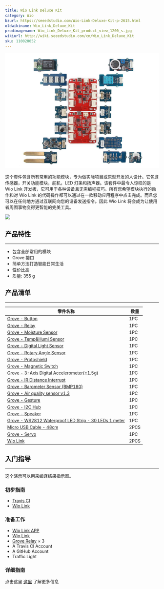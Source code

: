 ```yaml
---
title: Wio Link Deluxe Kit
category: Wio
bzurl: https://seeedstudio.com/Wio-Link-Deluxe-Kit-p-2615.html
oldwikiname: Wio_Link_Deluxe_Kit
prodimagename: Wio_Link_Deluxe_Kit_product_view_1200_s.jpg
wikiurl: http://wiki.seeedstudio.com/cn/Wio_Link_Deluxe_Kit
sku: 110020052
---
```


![](https://raw.githubusercontent.com/SeeedDocument/Wio_Link_Deluxe_Kit/master/img/Wio_Link_Deluxe_Kit_product_view_1200_s.jpg)

这个套件包含所有常用的功能模块，专为做实际项目或原型开发的人设计。它包含传感器，开关功能模块，舵机，LED 灯条和扬声器。该套件中最令人惊叹的是 Wio Link 开发板，它可用于各种设备且无需编程技巧。所有您希望模块执行的动作和对 Wio Link 的代码操作都可以通过在一款移动应用程序中点击完成。而且您可以在任何地方通过互联网向您的设备发送指令。因此 Wio Link 将会成为让使用者周围事物变得更智能的完美工具。

[![](https://github.com/SeeedDocument/wiki_chinese/raw/master/docs/images/click_to_buy.PNG)](https://item.taobao.com/item.htm?spm=a1z10.3-c.w4002-11172317909.12.2222220bjs3XUd&id=528642203760)

## 产品特性
--------

-   包含全部常用的模块
-   Grove 接口
-   简单方法打造智能日常生活
-   性价比高
-   质量: 355 g

## 产品清单
----------

| 零件名称                                                                                                                   | 数量 |
|------------------------------------------------------------------------------------------------------------------------------|----------|
| [Grove - Button](http://wiki.seeedstudio.com/cn/Grove-Button/)                                                                                              | 1PC     |
| [Grove - Relay](http://wiki.seeedstudio.com/cn/Grove-Relay/)                                                     | 1PC     |
| [Grove - Moisture Sensor](http://wiki.seeedstudio.com/cn/Grove-Moisture_Sensor/)                                                                            | 1PC     |
| [Grove - Temp&Humi Sensor](http://wiki.seeedstudio.com/cn/Grove-Temperature_and_Humidity_Sensor/)                   | 1PC     |
| [Grove - Digital Light Sensor](http://wiki.seeedstudio.com/cn/Grove-Digital_Light_Sensor/)         | 1PC     |
| [Grove - Rotary Angle Sensor](http://wiki.seeedstudio.com/cn/Grove-Rotary_Angle_Sensor/)             | 1PC     |
| [Grove - Protoshield](http://wiki.seeedstudio.com/cn/Grove-Protoshield/)                             | 1PC     |
| [Grove - Magnetic Switch](http://wiki.seeedstudio.com/cn/Grove-Magnetic_Switch/)                     | 1PC     |
| [Grove - 3-Axis Digital Accelerometer(±1.5g)](http://wiki.seeedstudio.com/cn/Grove-3-Axis_Digital_Accelerometer-1.5g/)                                      | 1PC     |
| [Grove - IR Distance Interrupt](https://www.seeedstudio.com/Grove-IR-Distance-Interrupter-v1.2-p-2767.html)                                                         | 1PC     |
| [Grove - Barometer Sensor (BMP180)](http://www.seeedstudio.com/depot/Grove-Barometer-Sensor-BMP180-p-1840.html?cPath=25_124) | 1PC     |
| [Grove - Air quality sensor v1.3](http://wiki.seeedstudio.com/cn/Grove-Air_Quality_Sensor_v1.3/)    | 1PC     |
| [Grove - Gesture](http://wiki.seeedstudio.com/cn/Grove-Gesture_v1.0/)                                    | 1PC     |
| [Grove - I2C Hub](http://wiki.seeedstudio.com/cn/Grove-I2C_Hub/)                                     | 1PC     |
| [Grove - Speaker](http://wiki.seeedstudio.com/cn/Grove-Speaker/)                                                | 1PC     |
| [Grove - WS2812 Waterproof LED Strip - 30 LEDs 1 meter](https://www.seeedstudio.com/Digital-RGB-LED-Flexi-Strip-30-LED-1-Meter-p-1665.html)                                                                        | 1PC     |
| [Micro USB Cable - 48cm](https://www.seeedstudio.com/Micro-USB-Cable-48cm-p-1475.html)                     | 2PCS    |
| [Grove - Servo](http://wiki.seeedstudio.com/cn/Grove-Servo/)                                                    | 1PC     |
| [Wio Link](http://wiki.seeedstudio.com/cn/Wio_Link/)                                                                                                        | 2PCS    |

## 入门指导
-------------

这个演示可以用来编译结果指示器。

### 初步指南

-   [Travis CI](https://travis-ci.org/)
-   [Wio Link](http://wiki.seeedstudio.com/cn/Wio_Link/)

### 准备工作

-   [Wio Link APP](https://www.kickstarter.com/projects/seeed/wio-link-3-steps-5-minutes-build-your-iot-applicat)
-   [Wio Link](http://wiki.seeedstudio.com/cn/Wio_Link/)
-   [Grove Relay](http://wiki.seeedstudio.com/cn/Grove-Relay/) × 3
-   A Travis CI Account
-   A GitHub Account
-   Traffic Light

### 详细指南

点击这里 [这里](http://www.seeedstudio.com/recipe/1068-traffic-light-indicates-travis-ci-compiled-results.html) 了解更多信息


<!-- This Markdown file was created from http://www.seeedstudio.com/wiki/Wio_Link_Deluxe_Kit -->
